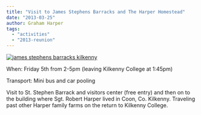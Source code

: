 ```yaml
---
title: "Visit to James Stephens Barracks and The Harper Homestead"
date: "2013-03-25"
author: Graham Harper
tags:
  - "activities"
  - "2013-reunion"
---
```


[![james stephens barracks kilkenny](https://f001.backblazeb2.com/file/harperfamily-media/james-stephens-barracks.jpeg)](https://f001.backblazeb2.com/file/harperfamily-media/james-stephens-barracks.jpeg)

When: Friday 5th from 2-5pm (leaving Kilkenny College at 1:45pm)

Transport: Mini bus and car pooling

Visit to St. Stephen Barrack and visitors center (free entry) and then on to the building where Sgt. Robert Harper lived in Coon, Co. Kilkenny. Traveling past other Harper family farms on the return to Kilkenny College.
